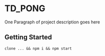# TD_PONG

One Paragraph of project description goes here

## Getting Started

```````````````````````````````
clone ... && npm i && npm start
```````````````````````````````
                                                                                             

